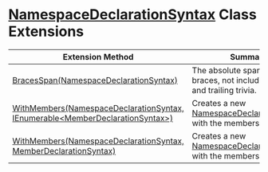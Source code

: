 # [NamespaceDeclarationSyntax](https://docs.microsoft.com/en-us/dotnet/api/microsoft.codeanalysis.csharp.syntax.namespacedeclarationsyntax) Class Extensions

| Extension Method | Summary |
| ---------------- | ------- |
| [BracesSpan(NamespaceDeclarationSyntax)](../../../../../Roslynator/CSharp/SyntaxExtensions/BracesSpan/README.md) | The absolute span of the braces, not including leading and trailing trivia\. |
| [WithMembers(NamespaceDeclarationSyntax, IEnumerable\<MemberDeclarationSyntax>)](../../../../../Roslynator/CSharp/SyntaxExtensions/WithMembers/README.md) | Creates a new [NamespaceDeclarationSyntax](https://docs.microsoft.com/en-us/dotnet/api/microsoft.codeanalysis.csharp.syntax.namespacedeclarationsyntax) with the members updated\. |
| [WithMembers(NamespaceDeclarationSyntax, MemberDeclarationSyntax)](../../../../../Roslynator/CSharp/SyntaxExtensions/WithMembers/README.md) | Creates a new [NamespaceDeclarationSyntax](https://docs.microsoft.com/en-us/dotnet/api/microsoft.codeanalysis.csharp.syntax.namespacedeclarationsyntax) with the members updated\. |


